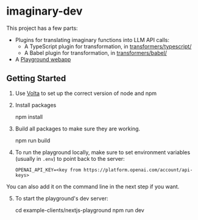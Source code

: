 # imaginary-dev

This project has a few parts:

- Plugins for translating imaginary functions into LLM API calls:
  - A TypeScript plugin for transformation, in [transformers/typescript/](transformers/typescript)
  - A Babel plugin for transformation, in [transformers/babel/](transformers/babel)
- A [Playground webapp](example-clients/nextjs-playground)

## Getting Started

1.  Use [Volta](https://volta.sh/) to set up the correct version of node and npm
2.  Install packages

    npm install

3.  Build all packages to make sure they are working.

    npm run build

4.  To run the playground locally, make sure to set environment variables
    (usually in `.env`) to point back to the server:

        OPENAI_API_KEY=<key from https://platform.openai.com/account/api-keys>

You can also add it on the command line in the next step if you want.

5. To start the playground's dev server:

   cd example-clients/nextjs-playground
   npm run dev
